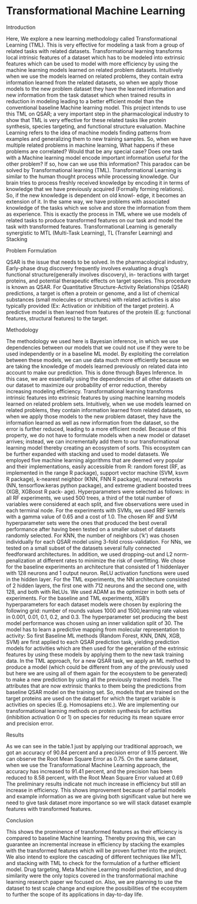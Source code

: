 # Transformational Machine Learning

Introduction

Here, We explore a new learning methodology called Transformational Learning (TML). This is very effective for modeling a task from a group of related tasks with related datasets. Transformational
learning transforms local intrinsic features of a dataset which has to be modeled into extrinsic features which can be used to model with more efficiency by using the machine learning models learned on
related problem datasets. Intuitively when we use the models learned on related problems, they contain extra information learned from the related datasets, so when we apply those models to the
new problem dataset they have the learned information and new information from the task dataset which when trained results in reduction in modeling leading to a better efficient model than the
conventional baseline Machine learning model. This project intends to use this TML on QSAR; a very important step in the pharmacological industry to show that TML is very effective for these related
tasks like protein synthesis, species targeting, and functional structure evaluation.
Machine Learning refers to the idea of machine models finding patterns from examples and generalizing them to new training samples. So, when we have multiple related problems in machine learning,
What happens if these problems are correlated? Would that be any special case? Does one task with a Machine learning model encode important information useful for the other problem? If so, how can 
we use this information? This paradox can be solved by Transformational learning (TML). Transformational Learning is similar to the human thought process while processing knowledge. Our brain tries to process freshly received knowledge by encoding it in terms of knowledge that we have previously acquired (Formally forming relations). So, if the new knowledge is dependent on old knowl-
edge, it becomes an extension of it. In the same way, we have problems with associated knowledge of the tasks which we solve and store the information from them as experience. This is exactly the
process in TML where we use models of related tasks to produce transformed features on our task and model the task with transformed features.
Transformational Learning is generally synergistic to MTL (Multi-Task Learning), TL (Transfer Learning) and Stacking

Problem Formulation

 QSAR is the issue that needs to be solved. In the pharmacological industry, Early-phase drug discovery frequently involves evaluating a drug’s functional structure(generally involves discovery), in-
teractions with target proteins, and potential therapeutic effects on target species. This procedure is known as QSAR. For Quantitative Structure-Activity Relationships (QSAR) predictions, a target is often a protein
or genome, and a list of chemical substances (small molecules or structures) with related activities is also typically provided (Ex: Activation or inhibition of the target protein). A predictive model is then
learned from features of the protein (E.g: functional features, structural features) to the target. 

Methodology

The methodology we used here is Bayesian inference, in which we use dependencies between our models that we could not use if they were to be used independently or in a baseline ML model. By exploiting
the correlation between these models, we can use data much more efficiently because we are taking the knowledge of models learned previously on related data into account to make our prediction. This
is done through Bayes Inference. In this case, we are essentially using the dependencies of all other datasets on our dataset to maximize our probability of error reduction, thereby increasing modeling efficiency. Transformational learning
transforms intrinsic features into extrinsic features by using machine learning models learned on related problem sets. Intuitively, when we use models learned on related problems, they contain information
learned from related datasets, so when we apply those models to the new problem dataset, they have the information learned as well as new information from the dataset, so the error is further reduced,
leading to a more efficient model. Because of this property, we do not have to formulate models when a new model or dataset arrives; instead, we can incrementally add them to our transformational learning
model thereby creating an ecosystem of sorts. This ecosystem can be further expanded with stacking and used to model datasets.
We employed five machine learning algorithms that are deemed very popular and their implementations, easily accessible from R: random forest (RF, as implemented in the range R package), support vector machine (SVM, ksvm R package), k-nearest neighbor (KNN, FNN R package), neural networks
(NN, tensorflow.keras python package), and extreme gradient boosted trees (XGB, XGBoost R pack-
age).
Hyperparameters were selected as follows: in all RF experiments, we used 500 trees, a third of the total number of variables were considered at each split, and five observations were used in each terminal
node. For the experiments with SVMs, we used RBF kernels with a gamma value of 0.65 and a cost of 1.0. The chosen RF and SVM hyperparameter sets were the ones that produced the best overall
performance after having been tested on a smaller subset of datasets randomly selected. For KNN, the number of neighbors (‘k’) was chosen individually for each QSAR model using 3-fold cross-validation.
For NNs, we tested on a small subset of the datasets several fully connected feedforward architectures. In addition, we used dropping-out and L2 norm-penalization at different rates to minimize the
risk of overfitting. We chose for the baseline experiments an architecture that consisted of 1 hiddenlayer with 128 neurons and 1 output neuron. ReLU activation functions were used in the hidden layer.
For the TML experiments, the NN architecture consisted of 2 hidden layers, the first one with 712 neurons and the second one, with 128, and both with ReLUs. We used ADAM as the optimizer in
both sets of experiments. For the baseline and TML experiments, XGB’s hyperparameters for each dataset models were chosen by exploring the following grid: number of rounds values 1000 and 1500,learning rate values in 0.001,
0.01, 0.1, 0.2, and 0.3. The hyperparameter set producing the best model performance was chosen using an inner validation split of 30. The model has to learn a predictive mapping from molecular
representation to activity: So first Baseline ML methods (Random Forest, KNN, DNN, XGB, SVM) are first applied to each QSAR prediction task, yielding prediction models for activities which are then
used for the generation of the extrinsic features by using these models by applying them to the new task training data. In the TML approach, for a new QSAR task, we apply an ML method to produce a model (which
could be different from any of the previously used but here we are using all of them again for the ecosystem to be generated) to make a new prediction by using all the previously trained models. The
attributes that are now extrinsic thanks to them being the predictions from baseline QSAR model on the training set. So, models that are trained on the target proteins are used on the dataset for
which the target variable is activities on species (E.g. Homosapiens etc.). We are implementing our transformational learning methods on protein synthesis for activities (inhibition activation 0 or 1) on
species for reducing its mean square error and precision error.

Results

As we can see in the table.1 just by applying our traditional approach, we got an accuracy of 90.84 percent and a precision error of 9.15 percent. We can observe the Root Mean Square Error as 0.75.
On the same dataset, when we use the Transformational Machine Learning approach, the accuracy has increased to 91.41 percent, and the precision has been reduced to 8.58 percent, with the Root Mean
Square Error valued at 0.69 
The preliminary results indicate not much increase in efficiency but still an increase in efficiency. This shows improvement because of partial models and example information as we are giving both
significant value but here we need to give task dataset more importance so we will stack dataset example features with transformed features.

Conclusion

This shows the prominence of transformed features as their efficiency is compared to baseline Machine
learning. Thereby proving this, we can guarantee an incremental increase in efficiency by stacking the
examples with the transformed features which will be proven further into the project. We also intend
to explore the cascading of different techniques like MTL and stacking with TML to check for the
formulation of a further efficient model. Drug targeting, Meta Machine Learning model prediction,
and drug similarity were the only topics covered in the transformational machine learning research
paper we focused on. Also, we are planning to use the dataset to test scale change and explore the
possibilities of the ecosystem to further the scope of its applications in day-to-day life.

